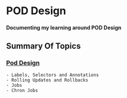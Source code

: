 # POD Design
<h4>Documenting my learning around POD Design</h4>

<h2>Summary Of Topics</h2>
<h3>
    
[Pod Design](https://github.com/EAS-Kalem/k8-learning/tree/main/POD%20Design) 
</h3>

```
- Labels, Selectors and Annotations
- Rolling Updates and Rollbacks
- Jobs
- Chron Jobs
```


